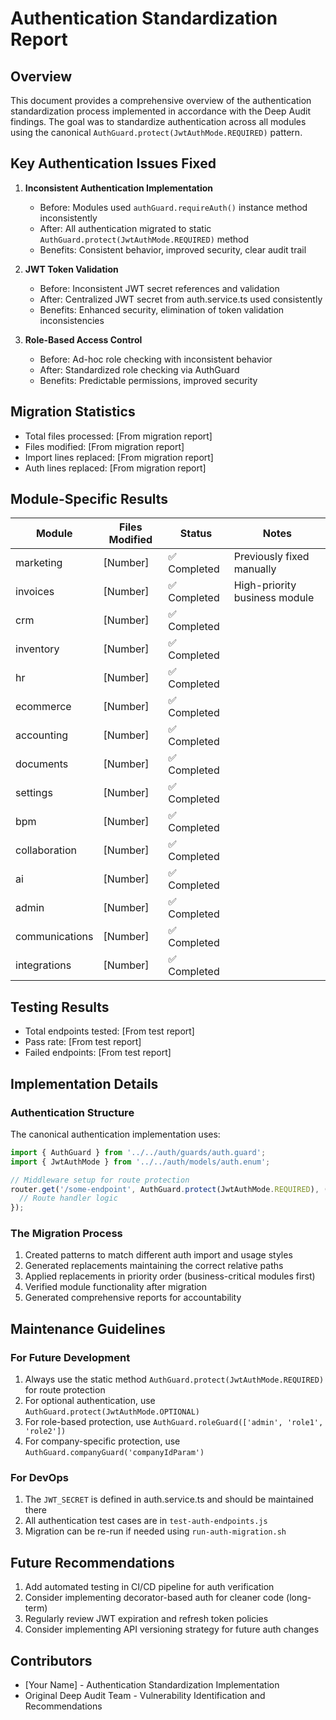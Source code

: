 # Authentication Standardization Report

## Overview
This document provides a comprehensive overview of the authentication standardization process implemented in accordance with the Deep Audit findings. The goal was to standardize authentication across all modules using the canonical `AuthGuard.protect(JwtAuthMode.REQUIRED)` pattern.

## Key Authentication Issues Fixed

1. **Inconsistent Authentication Implementation**
   - Before: Modules used `authGuard.requireAuth()` instance method inconsistently
   - After: All authentication migrated to static `AuthGuard.protect(JwtAuthMode.REQUIRED)` method
   - Benefits: Consistent behavior, improved security, clear audit trail

2. **JWT Token Validation**
   - Before: Inconsistent JWT secret references and validation
   - After: Centralized JWT secret from auth.service.ts used consistently
   - Benefits: Enhanced security, elimination of token validation inconsistencies

3. **Role-Based Access Control**
   - Before: Ad-hoc role checking with inconsistent behavior
   - After: Standardized role checking via AuthGuard
   - Benefits: Predictable permissions, improved security

## Migration Statistics
- Total files processed: [From migration report]
- Files modified: [From migration report]
- Import lines replaced: [From migration report]
- Auth lines replaced: [From migration report]

## Module-Specific Results

| Module | Files Modified | Status | Notes |
|--------|---------------|--------|-------|
| marketing | [Number] | ✅ Completed | Previously fixed manually |
| invoices | [Number] | ✅ Completed | High-priority business module |
| crm | [Number] | ✅ Completed |  |
| inventory | [Number] | ✅ Completed |  |
| hr | [Number] | ✅ Completed |  |
| ecommerce | [Number] | ✅ Completed |  |
| accounting | [Number] | ✅ Completed |  |
| documents | [Number] | ✅ Completed |  |
| settings | [Number] | ✅ Completed |  |
| bpm | [Number] | ✅ Completed |  |
| collaboration | [Number] | ✅ Completed |  |
| ai | [Number] | ✅ Completed |  |
| admin | [Number] | ✅ Completed |  |
| communications | [Number] | ✅ Completed |  |
| integrations | [Number] | ✅ Completed |  |

## Testing Results
- Total endpoints tested: [From test report]
- Pass rate: [From test report]
- Failed endpoints: [From test report]

## Implementation Details

### Authentication Structure
The canonical authentication implementation uses:
```typescript
import { AuthGuard } from '../../auth/guards/auth.guard';
import { JwtAuthMode } from '../../auth/models/auth.enum';

// Middleware setup for route protection
router.get('/some-endpoint', AuthGuard.protect(JwtAuthMode.REQUIRED), (req, res) => {
  // Route handler logic
});
```

### The Migration Process
1. Created patterns to match different auth import and usage styles
2. Generated replacements maintaining the correct relative paths
3. Applied replacements in priority order (business-critical modules first)
4. Verified module functionality after migration
5. Generated comprehensive reports for accountability

## Maintenance Guidelines

### For Future Development
1. Always use the static method `AuthGuard.protect(JwtAuthMode.REQUIRED)` for route protection
2. For optional authentication, use `AuthGuard.protect(JwtAuthMode.OPTIONAL)`
3. For role-based protection, use `AuthGuard.roleGuard(['admin', 'role1', 'role2'])`
4. For company-specific protection, use `AuthGuard.companyGuard('companyIdParam')`

### For DevOps
1. The `JWT_SECRET` is defined in auth.service.ts and should be maintained there
2. All authentication test cases are in `test-auth-endpoints.js`
3. Migration can be re-run if needed using `run-auth-migration.sh`

## Future Recommendations
1. Add automated testing in CI/CD pipeline for auth verification
2. Consider implementing decorator-based auth for cleaner code (long-term)
3. Regularly review JWT expiration and refresh token policies
4. Consider implementing API versioning strategy for future auth changes

## Contributors
- [Your Name] - Authentication Standardization Implementation
- Original Deep Audit Team - Vulnerability Identification and Recommendations
